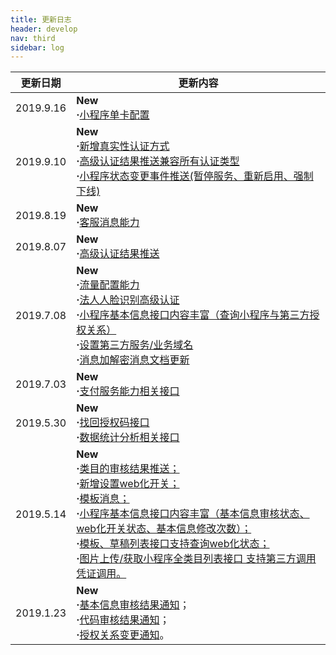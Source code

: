 ```yaml
---
title: 更新日志
header: develop
nav: third
sidebar: log
---
```



|更新日期| 更新内容|
|-----|-----|
|2019.9.16 |**New** <br> **·**<a href="http://smartprogram.baidu.com/docs/develop/third/sitemap/#小程序单卡配置">小程序单卡配置</a>|
|2019.9.10 |**New** <br> **·**<a href="http://smartprogram.baidu.com/docs/develop/third/customer/#获取对公认证页面链接">新增真实性认证方式</a><br> **·**<a href="http://smartprogram.baidu.com/docs/develop/third/customer/#高级认证结果推送">高级认证结果推送兼容所有认证类型</a> <br> **·**<a href="http://smartprogram.baidu.com/docs/develop/third/info/#小程序状态变更推送">小程序状态变更事件推送(暂停服务、重新启用、强制下线)</a>|
|2019.8.19 | **New** <br> **·**<a href="http://smartprogram.baidu.com/docs/develop/third/customerability/">客服消息能力</a>|
|2019.8.07 | **New**<br/>**·**<a href="http://smartprogram.baidu.com/docs/develop/third/customer/#高级认证结果推送">高级认证结果推送</a>|
|2019.7.08 | **New**<br/>**·**<a href="http://smartprogram.baidu.com/docs/develop/third/sitemap/">流量配置能力</a> <br/> **·**<a href="http://smartprogram.baidu.com/docs/develop/third/customer/">法人人脸识别高级认证</a> </a><br>**·**<a href="http://smartprogram.baidu.com/docs/develop/third/pro/#8、获取小程序基础信息">小程序基本信息接口内容丰富（查询小程序与第三方授权关系）</a> <br>**·**<a href="http://smartprogram.baidu.com/docs/develop/third/domain/">设置第三方服务/业务域名</a><br>**·**<a href="http://smartprogram.baidu.com/docs/develop/third/deciphering/">消息加解密消息文档更新</a>|
|2019.7.03 | **New**<br/>**·**<a href="http://smartprogram.baidu.com/docs/develop/third/paymentservice/">支付服务能力相关接口</a> |
|2019.5.30 | **New**<br>**·**<a href="http://smartprogram.baidu.com/docs/develop/third/pro/#9、找回授权码">找回授权码接口</a><br>**·**<a href="http://smartprogram.baidu.com/docs/develop/third/datastatistics/">数据统计分析相关接口</a> |
|2019.5.14 | **New** <br> **·**<a href="http://smartprogram.baidu.com/docs/develop/third/info/#基本信息审核通知">类目的审核结果推送；</a><br>**·**<a href="http://smartprogram.baidu.com/docs/develop/third/sitemap/#设置web化开关">新增设置web化开关；</a><br>**·**<a href="http://smartprogram.baidu.com/docs/develop/third/api/">模板消息；</a><br>**·**<a href="http://smartprogram.baidu.com/docs/develop/third/pro/#8、获取小程序基础信息">小程序基本信息接口内容丰富（基本信息审核状态、web化开关状态、基本信息修改次数）；</a><br>**·**<a href="http://smartprogram.baidu.com/docs/develop/third/module/">模板、草稿列表接口支持查询web化状态；</a><br>**·**<a href="http://smartprogram.baidu.com/docs/develop/third/upload/">图片上传/获取小程序全类目列表接口 支持第三方调用凭证调用。</a>
|2019.1.23 | **New** <br> **·**<a href="http://smartprogram.baidu.com/docs/develop/third/info/#基本信息审核结果通知">基本信息审核结果通知</a>；<br>**·**<a href="http://smartprogram.baidu.com/docs/develop/third/apppage/#代码审核结果通知">代码审核结果通知</a>；<br>**·**<a href="http://smartprogram.baidu.com/docs/develop/third/pro/">授权关系变更通知</a>。|

